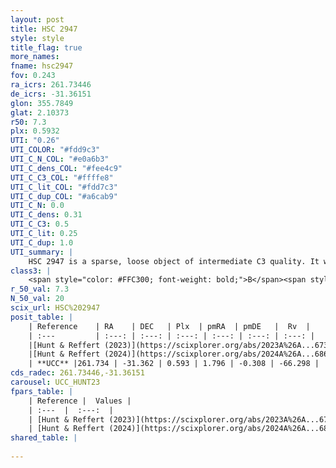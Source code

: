 ```yaml
---
layout: post
title: HSC 2947
style: style
title_flag: true
more_names: 
fname: hsc2947
fov: 0.243
ra_icrs: 261.73446
de_icrs: -31.36151
glon: 355.7849
glat: 2.10373
r50: 7.3
plx: 0.5932
UTI: "0.26"
UTI_COLOR: "#fdd9c3"
UTI_C_N_COL: "#e0a6b3"
UTI_C_dens_COL: "#fee4c9"
UTI_C_C3_COL: "#ffffe8"
UTI_C_lit_COL: "#fdd7c3"
UTI_C_dup_COL: "#a6cab9"
UTI_C_N: 0.0
UTI_C_dens: 0.31
UTI_C_C3: 0.5
UTI_C_lit: 0.25
UTI_C_dup: 1.0
UTI_summary: |
    HSC 2947 is a sparse, loose object of intermediate C3 quality. It was recently reported in the literature.<br><br><span style="color: #99180f; font-weight: bold;">Warning: </span>contains less than 25 stars with <i>P>0.5</i> estimated.
class3: |
    <span style="color: #FFC300; font-weight: bold;">B</span><span style="color: #FFC300; font-weight: bold;">B</span>
r_50_val: 7.3
N_50_val: 20
scix_url: HSC%202947
posit_table: |
    | Reference    | RA    | DEC   | Plx  | pmRA  | pmDE   |  Rv  |
    | :---         | :---: | :---: | :---: | :---: | :---: | :---: |
    |[Hunt & Reffert (2023)](https://scixplorer.org/abs/2023A%26A...673A.114H) | 261.724 | -31.345 | 0.617 | 1.814 | -0.34 | -- |
    |[Hunt & Reffert (2024)](https://scixplorer.org/abs/2024A%26A...686A..42H) | 261.724 | -31.345 | 0.617 | 1.814 | -0.34 | -- |
    | **UCC** |261.734 | -31.362 | 0.593 | 1.796 | -0.308 | -66.298 | 
cds_radec: 261.73446,-31.36151
carousel: UCC_HUNT23
fpars_table: |
    | Reference |  Values |
    | :---  |  :---:  |
    | [Hunt & Reffert (2023)](https://scixplorer.org/abs/2023A%26A...673A.114H) | `AV50=2.337, diffAV50=1.533, MOD50=10.914, logAge50=6.912` |
    | [Hunt & Reffert (2024)](https://scixplorer.org/abs/2024A%26A...686A..42H) | `MassJ=184.066` |
shared_table: |
    
---
```


